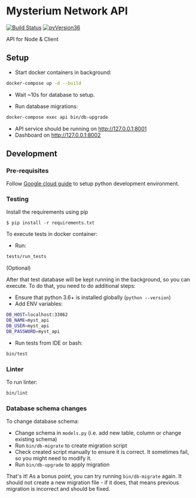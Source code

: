 # Mysterium Network API

[![Build Status](https://travis-ci.com/mysteriumnetwork/api.svg?branch=master)](https://travis-ci.com/mysteriumnetwork/api)
[![pyVersion36](https://img.shields.io/badge/python-3.6-blue.svg)](https://www.python.org/downloads/)

API for Node & Client

## Setup

- Start docker containers in background:
```bash
docker-compose up -d --build
```

- Wait ~10s for database to setup.

- Run database migrations:
```bash
docker-compose exec api bin/db-upgrade
```

- API service should be running on http://127.0.0.1:8001
- Dashboard on http://127.0.0.1:8002

## Development

### Pre-requisites

Follow [Google cloud guide](https://cloud.google.com/python/setup) to setup python development environment.

### Testing

Install the requirements using pip
```
$ pip install -r requirements.txt
```

To execute tests in docker container:
- Run:
```bash
tests/run_tests
```

(Optional)

After that test database will be kept running in the background, so you can execute.
To do that, you need to do additional steps:
- Ensure that python 3.6+ is installed globally (`python --version`)
- Add ENV variables:
```bash
DB_HOST=localhost:33062
DB_NAME=myst_api
DB_USER=myst_api
DB_PASSWORD=myst_api
```
- Run tests from IDE or bash:
```bash
bin/test
```

### Linter

To run linter:
```bash
bin/lint
```

### Database schema changes

To change database schema:

- Change schema in `models.py` (i.e. add new table, column or change existing schema)
- Run `bin/db-migrate` to create migration script
- Check created script manually to ensure it is correct.
It sometimes fail, so you might need to modify it.
- Run `bin/db-upgrade` to apply migration

That's it!
As a bonus point, you can try running `bin/db-migrate` again.
It should not create a new migration file - if it does, that means previous migration is incorrect and should be fixed.
